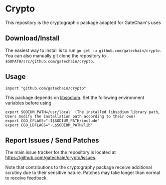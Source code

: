 # Crypto

This repository is the cryptographic package adapted for GateChain's uses

## Download/Install

The easiest way to install is to run `go get -u github.com/gatechain/crypto`. You can also manually git clone the repository to `$GOPATH/src/github.com/gatechain/crypto`.

## Usage

```
import "github.com/gatechain/crypto"
```

This package depends on [libsodium](https://github.com/jedisct1/libsodium). Set the following environment variables before using

```
export SODIUM_PATH=/usr/local  (The installed libsodium library path, Users modify the installation path according to their own)
export CGO_CFLAGS="-I$SODIUM_PATH/include"
export CGO_LDFLAGS="-L$SODIUM_PATH/lib"
```

## Report Issues / Send Patches

The main issue tracker for the repository is located at https://github.com/gatechain/crypto/issues. 

Note that contributions to the cryptography package receive additional scrutiny due to their sensitive nature. Patches may take longer than normal to receive feedback.


